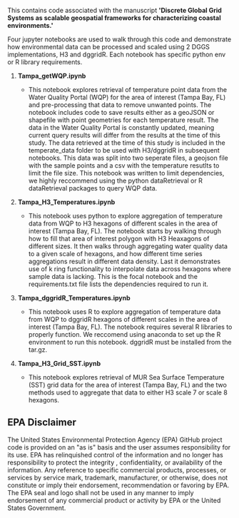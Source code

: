 This contains code associated with the manuscript **'Discrete Global Grid Systems as scalable geospatial frameworks for characterizing coastal environments.'**

Four jupyter notebooks are used to walk through this code and demonstrate how environmental data can be processed and scaled using 2 DGGS implementations, H3 and dggridR. Each notebook has specific python env or R library requirements.

1. **Tampa_getWQP.ipynb**
    * This notebook explores retrieval of temperature point data from the Water Quality Portal (WQP) for the area of interest (Tampa Bay, FL) and pre-processing that data to remove unwanted points. The notebook includes code to save results either as a geoJSON or shapefile with point geometries for each temperature result. The data in the Water Quality Portal is constantly updated, meaning current query results will differ from the results at the time of this study. The data retrieved at the time of this study is included in the temperate_data folder to be used with H3/dggridR in subsequent notebooks. This data was split into two seperate files, a geojson file with the sample points and a csv with the temperature resutlts to limit the file size. This notebook was written to limit dependencies, we highly reccommend using the python dataRetrieval or R dataRetrieval packages to query WQP data.

2. **Tampa_H3_Temperatures.ipynb**
    * This notebook uses python to explore aggregation of temperature data from WQP to H3 hexagons of different scales in the area of interest (Tampa Bay, FL). The notebook starts by walking through how to fill that area of interest polygon with H3 Heaxagons of different sizes. It then walks through aggregating water quality data to a given scale of hexagons, and how different time series aggregations result in different data density. Last it demonstrates use of k ring functionality to interpolate data across hexagons where sample data is lacking. This is the focal notebook and the requirements.txt file lists the dependencies required to run it.

3. **Tampa_dggridR_Temperatures.ipynb**
    * This notebook uses R to explore aggregation of temperature data from WQP to dggridR hexagons of different scales in the area of interest (Tampa Bay, FL). The notebook requires several R libraries to properly function. We reccomend using anaconda to set up the R environment to run this notebook. dggridR must be installed from the tar.gz.

4. **Tampa_H3_Grid_SST.ipynb**
    * This notebook explores retrieval of MUR Sea Surface Temperature (SST) grid data for the area of interest (Tampa Bay, FL) and the two methods used to aggregate that data to either H3 scale 7 or scale 8 hexagons.

## EPA Disclaimer
The United States Environmental Protection Agency (EPA) GitHub project code is provided on an "as is" basis and the user assumes responsibility for its use. EPA has relinquished control of the information and no longer has responsibility to protect the integrity , confidentiality, or availability of the information. Any reference to specific commercial products, processes, or services by service mark, trademark, manufacturer, or otherwise, does not constitute or imply their endorsement, recommendation or favoring by EPA. The EPA seal and logo shall not be used in any manner to imply endorsement of any commercial product or activity by EPA or the United States Government.
